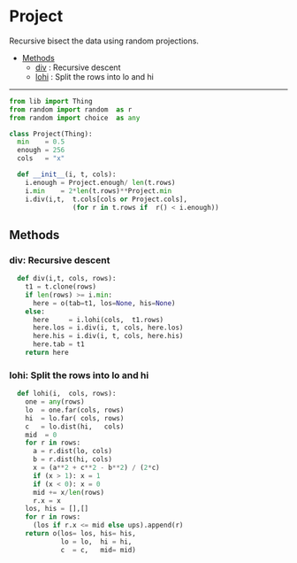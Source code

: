 # Project
Recursive bisect the data using random projections.

- [Methods](#methods) 
  - [div](#div-recursive-descent)  : Recursive descent
  - [lohi](#lohi-split-the-rows-into-lo-and-hi)  : Split the rows into lo and hi

---------------

```py
from lib import Thing
from random import random  as r
from random import choice  as any

class Project(Thing):
  min    = 0.5
  enough = 256
  cols   = "x"

  def __init__(i, t, cols):
    i.enough = Project.enough/ len(t.rows)
    i.min    = 2*len(t.rows)**Project.min
    i.div(i,t,  t.cols[cols or Project.cols],
                (for r in t.rows if  r() < i.enough))
```
## Methods
### div: Recursive descent
```py
  def div(i,t, cols, rows):
    t1 = t.clone(rows)
    if len(rows) >= i.min: 
      here = o(tab=t1, los=None, his=None)
    else:
      here     = i.lohi(cols,  t1.rows)
      here.los = i.div(i, t, cols, here.los)
      here.his = i.div(i, t, cols, here.his)
      here.tab = t1
    return here
```
### lohi: Split the rows into lo and hi

```py
  def lohi(i,  cols, rows):
    one = any(rows)
    lo  = one.far(cols, rows)
    hi  = lo.far( cols, rows)
    c   = lo.dist(hi,   cols)
    mid  = 0
    for r in rows:
      a = r.dist(lo, cols)
      b = r.dist(hi, cols)
      x = (a**2 + c**2 - b**2) / (2*c)
      if (x > 1): x = 1
      if (x < 0): x = 0
      mid += x/len(rows)
      r.x = x
    los, his = [],[]
    for r in rows: 
      (los if r.x <= mid else ups).append(r)
    return o(los= los, his= his,
             lo = lo,  hi = hi,
             c  = c,   mid= mid)
```
